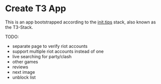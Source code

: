 # Create T3 App

This is an app bootstrapped according to the [init.tips](https://init.tips) stack, also known as the T3-Stack.

TODO:

- separate page to verify riot accounts
- support multiple riot accounts instead of one
- live searching for party/clash
- other games
- reviews
- next image
- unblock list

